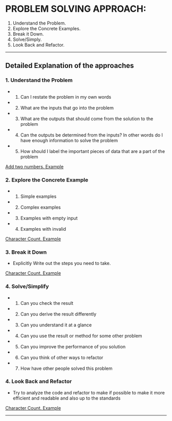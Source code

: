 # PROBLEM SOLVING APPROACH:

1. Understand the Problem.
2. Explore the Concrete Examples.
3. Break it Down.
4. Solve/Simply.
5. Look Back and Refactor.

---

## Detailed Explanation of the approaches

### 1. Understand the Problem

- 1. Can I restate the problem in my own words
- 2. What are the inputs that go into the problem
- 3. What are the outputs that should come from the solution to the problem
- 4. Can the outputs be determined from the inputs? In other words do I have enough information to solve the problem
- 5. How should I label the important pieces of data that are a part of the problem

[Add two numbers. Example](/Problem%20Solving%20Approach/addTwoNumbers.js)

### 2. Explore the Concrete Example

- 1. Simple examples
- 2. Complex examples
- 3. Examples with empty input
- 4. Examples with invalid

[Character Count. Example](/Problem%20Solving%20Approach/characterCount.js)

### 3. Break it Down

- Explicitly Write out the steps you need to take.

[Character Count. Example](/Problem%20Solving%20Approach/charCount.js)

### 4. Solve/Simplify

- 1. Can you check the result
- 2. Can you derive the result differently
- 3. Can you understand it at a glance
- 4. Can you use the result or method for some other problem
- 5. Can you improve the performance of you solution
- 6. Can you think of other ways to refactor
- 7. How have other people solved this problem

### 4. Look Back and Refactor

- Try to analyze the code and refactor to make if possible to make it more efficient and readable and also up to the standards

[Character Count. Example](/Problem%20Solving%20Approach/charCount.js)

---
